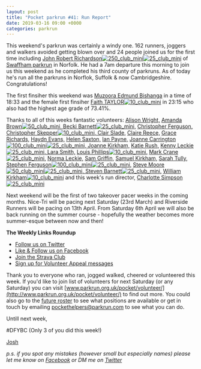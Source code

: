 ```yaml
---
layout: post
title: "Pocket parkrun #41: Run Report"
date: 2019-03-16 09:00 +0000
categories: parkrun
---
```


This weekend's parkrun was certainly a windy one. 162 runners, joggers and walkers avoided getting blown over and 24 people joined us for the first time including [John Robert Richardson](http://www.parkrun.org.uk/pocket/results/latestresults/athletehistory?athleteNumber=90274)[![250_club_mini](https://images.parkrun.com/blogs.dir/1667/files/2019/02/250_club_mini-e1550337068377.jpg)](https://images.parkrun.com/blogs.dir/1667/files/2019/02/250_club_mini-e1550337068377.jpg)[![25_club_mini](https://images.parkrun.com/blogs.dir/1667/files/2019/02/25_club_mini-e1550337100687.jpg)](https://images.parkrun.com/blogs.dir/1667/files/2019/02/25_club_mini-e1550337100687.jpg) of [Swaffham parkrun](http://www.parkrun.org.uk/swaffham/) in Norfolk. He had a 7am departure this morning to join us this weekend as he completed his third county of parkruns. As of today he's run all the parkruns in Norflok, Suffolk & now Cambridgeshire. Congratulations!

The first finsiher this weekend was [Muzoora Edmund Bishanga](http://www.parkrun.org.uk/pocket/results/weeklyresults/athletehistory?athleteNumber=171959) in a time of 18:33 and the female first finsiher [Faith TAYLOR](http://www.parkrun.org.uk/pocket/results/weeklyresults/athletehistory?athleteNumber=1240026)[![10_club_mini](https://images.parkrun.com/blogs.dir/1667/files/2019/02/10_club_mini-e1550337085201.jpg)](https://images.parkrun.com/blogs.dir/1667/files/2019/02/10_club_mini-e1550337085201.jpg) in 23:15 who also had the highest age grade of 73.41%.

Thanks to all of this weeks fantastic volunteers: [Alison Wright,](http://www.parkrun.org.uk/results/athleteresultshistory/?athleteNumber=4634189) [Amanda Brown](http://www.parkrun.org.uk/results/athleteresultshistory/?athleteNumber=368598)[![50_club_mini](https://images.parkrun.com/blogs.dir/1667/files/2019/02/50_club_mini-e1550336989477.jpg)](https://images.parkrun.com/blogs.dir/1667/files/2019/02/50_club_mini-e1550336989477.jpg)[, Becki Barnett](http://www.parkrun.org.uk/results/athleteresultshistory/?athleteNumber=4161773)[![25_club_mini](https://images.parkrun.com/blogs.dir/1667/files/2019/02/25_club_mini-e1550337100687.jpg)](https://images.parkrun.com/blogs.dir/1667/files/2019/02/25_club_mini-e1550337100687.jpg)[,](http://www.parkrun.org.uk/results/athleteresultshistory/?athleteNumber=2079756) [Christopher Ferguson,](http://www.parkrun.org.uk/results/athleteresultshistory/?athleteNumber=311483) [Christopher Skepper](http://www.parkrun.org.uk/results/athleteresultshistory/?athleteNumber=3655506)[![10_club_mini](https://images.parkrun.com/blogs.dir/1667/files/2019/02/10_club_mini-e1550337085201.jpg)](https://images.parkrun.com/blogs.dir/1667/files/2019/02/10_club_mini-e1550337085201.jpg)[, Clair Slade,](http://www.parkrun.org.uk/results/athleteresultshistory/?athleteNumber=2328720) [Claire Reece,](http://www.parkrun.org.uk/results/athleteresultshistory/?athleteNumber=4701687) [Grace Richards,](http://www.parkrun.org.uk/results/athleteresultshistory/?athleteNumber=5429459) [Haydn Evans,](http://www.parkrun.org.uk/results/athleteresultshistory/?athleteNumber=5445725) [Helen Saxton,](http://www.parkrun.org.uk/results/athleteresultshistory/?athleteNumber=831489) [Ian Payne,](http://www.parkrun.org.uk/results/athleteresultshistory/?athleteNumber=4899316) [Joanne Carrington](http://www.parkrun.org.uk/results/athleteresultshistory/?athleteNumber=181580)[![100_club_mini](https://images.parkrun.com/blogs.dir/1667/files/2019/02/100_club_mini-e1550337018730.jpg)](https://images.parkrun.com/blogs.dir/1667/files/2019/02/100_club_mini-e1550337018730.jpg)[![25_club_mini](https://images.parkrun.com/blogs.dir/1667/files/2019/02/25_club_mini-e1550337100687.jpg)](https://images.parkrun.com/blogs.dir/1667/files/2019/02/25_club_mini-e1550337100687.jpg)[, Joanne Kirkham,](http://www.parkrun.org.uk/results/athleteresultshistory/?athleteNumber=4936439) [Katie Rush,](http://www.parkrun.org.uk/results/athleteresultshistory/?athleteNumber=3177984) [Kenny Leckie](http://www.parkrun.org.uk/results/athleteresultshistory/?athleteNumber=4073128)[![25_club_mini](https://images.parkrun.com/blogs.dir/1667/files/2019/02/25_club_mini-e1550337100687.jpg)](https://images.parkrun.com/blogs.dir/1667/files/2019/02/25_club_mini-e1550337100687.jpg)[, Lara Smith,](http://www.parkrun.org.uk/results/athleteresultshistory/?athleteNumber=5160835) [Louis Phillips](http://www.parkrun.org.uk/results/athleteresultshistory/?athleteNumber=1887851)[![10_club_mini](https://images.parkrun.com/blogs.dir/1667/files/2019/02/10_club_mini-e1550337085201.jpg),](https://images.parkrun.com/blogs.dir/1667/files/2019/02/10_club_mini-e1550337085201.jpg) [Mark Crane](http://www.parkrun.org.uk/results/athleteresultshistory/?athleteNumber=4072444)[![25_club_mini](https://images.parkrun.com/blogs.dir/1667/files/2019/02/25_club_mini-e1550337100687.jpg),](https://images.parkrun.com/blogs.dir/1667/files/2019/02/25_club_mini-e1550337100687.jpg) [Norma Leckie,](http://www.parkrun.org.uk/results/athleteresultshistory/?athleteNumber=85968) [Sam Griffin,](http://www.parkrun.org.uk/results/athleteresultshistory/?athleteNumber=5438608) [Samuel Kirkham,](http://www.parkrun.org.uk/results/athleteresultshistory/?athleteNumber=4957874) [Sarah Tully,](http://www.parkrun.org.uk/results/athleteresultshistory/?athleteNumber=4909207) [Stephen Ferguson](http://www.parkrun.org.uk/results/athleteresultshistory/?athleteNumber=190582)[![100_club_mini](https://images.parkrun.com/blogs.dir/1667/files/2019/02/100_club_mini-e1550337018730.jpg)](https://images.parkrun.com/blogs.dir/1667/files/2019/02/100_club_mini-e1550337018730.jpg)[![25_club_mini](https://images.parkrun.com/blogs.dir/1667/files/2019/02/25_club_mini-e1550337100687.jpg),](https://images.parkrun.com/blogs.dir/1667/files/2019/02/25_club_mini-e1550337100687.jpg) [Steve Moore](http://www.parkrun.org.uk/results/athleteresultshistory/?athleteNumber=1771782)[![50_club_mini](https://images.parkrun.com/blogs.dir/1667/files/2019/02/50_club_mini-e1550336989477.jpg)](https://images.parkrun.com/blogs.dir/1667/files/2019/02/50_club_mini-e1550336989477.jpg)[![25_club_mini](https://images.parkrun.com/blogs.dir/1667/files/2019/02/25_club_mini-e1550337100687.jpg)](https://images.parkrun.com/blogs.dir/1667/files/2019/02/25_club_mini-e1550337100687.jpg)[, Steven Barnett](http://www.parkrun.org.uk/results/athleteresultshistory/?athleteNumber=4179392)[![25_club_mini](https://images.parkrun.com/blogs.dir/1667/files/2019/02/25_club_mini-e1550337100687.jpg),](https://images.parkrun.com/blogs.dir/1667/files/2019/02/25_club_mini-e1550337100687.jpg) [William Kirkham](http://www.parkrun.org.uk/results/athleteresultshistory/?athleteNumber=4936459)[![10_club_mini](https://images.parkrun.com/blogs.dir/1667/files/2019/02/10_club_mini-e1550337085201.jpg)](https://images.parkrun.com/blogs.dir/1667/files/2019/02/10_club_mini-e1550337085201.jpg) and this week's run director, [Charlotte Simpson](http://www.parkrun.org.uk/results/athleteresultshistory/?athleteNumber=2079756)[![25_club_mini](https://images.parkrun.com/blogs.dir/1667/files/2019/02/25_club_mini-e1550337100687.jpg)](https://images.parkrun.com/blogs.dir/1667/files/2019/02/25_club_mini-e1550337100687.jpg)

Next weekend will be the first of two takeover pacer weeks in the coming months. Nice-Tri will be pacing next Saturday (23rd March) and Riverside Runners will be pacing on 13th April. From Saturday 6th April we will also be back running on the summer course - hopefully the weather becomes more summer-esque between now and then!

**The Weekly Links Roundup**

*   [Follow us on Twitter](https://twitter.com/pocketparkrun)
*   [Like & Follow us on Facebook](https://www.facebook.com/pocketparkrun/)
*   [Join the Strava Club](https://www.strava.com/clubs/pocketparkrun)
*   [Sign up for Volunteer Appeal messages](https://www.parkrun.com/runner/opt-ins/?Country=UK)

Thank you to everyone who ran, jogged walked, cheered or volunteered this week. If you'd like to join list of volunteers for next Saturday (or any Saturday) you can visit [www.parkrun.org.uk/pocket/volunteer/](http://www.parkrun.org.uk/pocket/volunteer/) to find out more. You could also go to the [future roster](http://www.parkrun.org.uk/pocket/futureroster/ "future roster") to see what positions are available or get in touch by emailing [pockethelpers@parkrun.com](mailto:pockethelpers@parkrun.com) to see what you can do.

Untill next week,

#DFYBC (Only 3 of you did this week!)

[Josh](http://www.parkrun.org.uk/results/athleteresultshistory/?athleteNumber=4196740)

_p.s. if you spot any mistakes (however small but especially names) please let me know on [Facebook](https://www.facebook.com/pocketparkrun/posts/1163694357133893) or DM me on [Twitter](https://twitter.com/_Josh_justJosh)_
